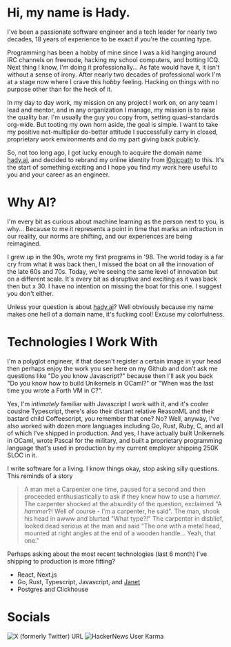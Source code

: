# Hi, my name is Hady.

I've been a passionate software engineer and a tech leader for nearly two decades, 18 years of experience to be exact if you're the
counting type.

Programming has been a hobby of mine since I was a kid hanging around IRC channels on freenode, hacking my school computers, and
botting ICQ. Next thing I know, I'm doing it professionally... As fate would have it, it isn't without a sense of irony. After nearly two decades of professional work I'm at a stage now where I crave this _hobby_ feeling. Hacking on things with no purpose other than for the heck of it.

In my day to day work, my mission on any project I work on, on any team I lead and mentor, and in any organization I manage, 
my mission is to raise the quality bar. I'm usually the guy you copy from, setting quasi-standards org-wide. But tooting my own horn aside,
the goal is simple. I want to take my positive net-multiplier do-better attitude I successfully carry in closed, proprietary work environments and do my part
giving back publicly.

So, not too long ago, I got lucky enough to acquire the domain name [hady.ai](https://hady.ai), and decided to rebrand 
my online identity from [l0gicpath](https://github.com/l0gicpath) to this. It's the start of something exciting and I hope you find my work here useful to you and your
career as an engineer.

# Why AI?

I'm every bit as curious about machine learning as the person next to you, is why... Because to me it represents a point 
in time that marks an infraction in our reality, our norms are shifting, and our experiences are being reimagined.

I grew up in the 90s, wrote my first programs in '98. The world today is a far cry from what it was back then, I missed the
boat on all the innovation of the late 60s and 70s. Today, we're seeing the same level of innovation but on a different scale. It's
every bit as disruptive and exciting as it was back then but x 30. I have no intention on missing the boat for this one. I suggest you don't either.

Unless your question is about [hady.ai](https://hady.ai)? Well obviously because my name makes one hell of a domain name, it's fucking cool! Excuse my colorfulness.

# Technologies I Work With

I'm a polyglot engineer, if that doesn't register a certain image in your head then perhaps enjoy the work you see here on
my Github and don't ask me questions like "Do you know Javascript?" because then I'll ask you back "Do you know how to build Unikernels in OCaml?" or "When was the last time you wrote a Forth VM in C?".

Yes, I'm _intimately_ familiar with Javascript I work with it, and it's cooler cousine Typescript, there's also their distant relative ReasonML and their
bastard child Coffeescript, you remember that one? No? Well, anyway, I've also worked with dozen more languages including Go, Rust, Ruby, C, and all
of which I've shipped in production. And yes, I have actually built Unikernels in OCaml, wrote Pascal for the military, and 
built a proprietary programming language that's used in production by my current employer shipping 250K SLOC in it.

I write software for a living. I know things okay, stop asking silly questions. This reminds of a story

> A man met a Carpenter one time, paused for a second and then proceeded enthusiastically to ask if they knew how to use a 
> _hammer_. The carpenter shocked at the absurdity of the question, exclaimed "A _hammer_?! Well of course - I'm a carpenter, he said".
> The man, shook his head in awww and blurted "What type?!"
> The carpenter in disblief, looked dead serious at the man and said "The one with a metal head, mounted at right angles at the end of a wooden handle... Yeah, that one."

Perhaps asking about the most recent technologies (last 6 month) I've shipping to production is more fitting?
- React, Next.js
- Go, Rust, Typescript, Javascript, and [Janet](https://janet-lang.org/)
- Postgres and Clickhouse


# Socials

<img alt="X (formerly Twitter) URL" src="https://img.shields.io/twitter/url?url=https%3A%2F%2Fx.com%2Fhadydotai&style=for-the-badge">
<img alt="HackerNews User Karma" src="https://img.shields.io/hackernews/user-karma/l0gicpath?style=for-the-badge">
